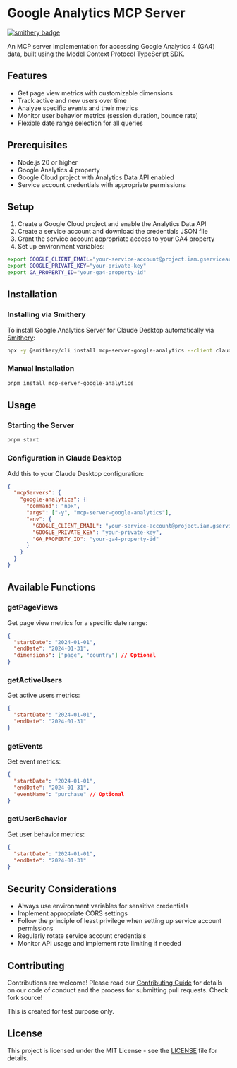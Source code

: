 # Google Analytics MCP Server

[![smithery badge](https://smithery.ai/badge/mcp-server-google-analytics)](https://smithery.ai/server/mcp-server-google-analytics)

An MCP server implementation for accessing Google Analytics 4 (GA4) data, built using the Model Context Protocol TypeScript SDK.

## Features

- Get page view metrics with customizable dimensions
- Track active and new users over time
- Analyze specific events and their metrics
- Monitor user behavior metrics (session duration, bounce rate)
- Flexible date range selection for all queries

## Prerequisites

- Node.js 20 or higher
- Google Analytics 4 property
- Google Cloud project with Analytics Data API enabled
- Service account credentials with appropriate permissions

## Setup

1. Create a Google Cloud project and enable the Analytics Data API
2. Create a service account and download the credentials JSON file
3. Grant the service account appropriate access to your GA4 property
4. Set up environment variables:

```bash
export GOOGLE_CLIENT_EMAIL="your-service-account@project.iam.gserviceaccount.com"
export GOOGLE_PRIVATE_KEY="your-private-key"
export GA_PROPERTY_ID="your-ga4-property-id"
```

## Installation

### Installing via Smithery

To install Google Analytics Server for Claude Desktop automatically via [Smithery](https://smithery.ai/server/mcp-server-google-analytics):

```bash
npx -y @smithery/cli install mcp-server-google-analytics --client claude
```

### Manual Installation
```bash
pnpm install mcp-server-google-analytics
```

## Usage

### Starting the Server

```bash
pnpm start
```

### Configuration in Claude Desktop

Add this to your Claude Desktop configuration:

```json
{
  "mcpServers": {
    "google-analytics": {
      "command": "npx",
      "args": ["-y", "mcp-server-google-analytics"],
      "env": {
        "GOOGLE_CLIENT_EMAIL": "your-service-account@project.iam.gserviceaccount.com",
        "GOOGLE_PRIVATE_KEY": "your-private-key",
        "GA_PROPERTY_ID": "your-ga4-property-id"
      }
    }
  }
}
```

## Available Functions

### getPageViews

Get page view metrics for a specific date range:

```json
{
  "startDate": "2024-01-01",
  "endDate": "2024-01-31",
  "dimensions": ["page", "country"] // Optional
}
```

### getActiveUsers

Get active users metrics:

```json
{
  "startDate": "2024-01-01",
  "endDate": "2024-01-31"
}
```

### getEvents

Get event metrics:

```json
{
  "startDate": "2024-01-01",
  "endDate": "2024-01-31",
  "eventName": "purchase" // Optional
}
```

### getUserBehavior

Get user behavior metrics:

```json
{
  "startDate": "2024-01-01",
  "endDate": "2024-01-31"
}
```

## Security Considerations

- Always use environment variables for sensitive credentials
- Implement appropriate CORS settings
- Follow the principle of least privilege when setting up service account permissions
- Regularly rotate service account credentials
- Monitor API usage and implement rate limiting if needed

## Contributing

Contributions are welcome! Please read our [Contributing Guide](CONTRIBUTING.md) for details on our code of conduct and the process for submitting pull requests.
Check fork source!

This is created for test purpose only.

## License

This project is licensed under the MIT License - see the [LICENSE](LICENSE) file for details.
